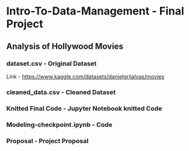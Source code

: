 # Intro-To-Data-Management - Final Project
## Analysis of Hollywood Movies
### dataset.csv - Original Dataset 
Link - https://www.kaggle.com/datasets/danielgrijalvas/movies
### cleaned_data.csv - Cleaned Dataset
### Knitted Final Code - Jupyter Notebook knitted Code
### Modeling-checkpoint.ipynb - Code
### Proposal - Project Proposal
